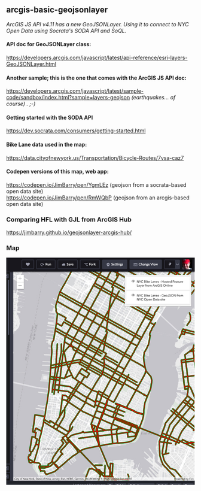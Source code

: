 ## arcgis-basic-geojsonlayer
_ArcGIS JS API v4.11 has a new GeoJSONLayer. Using it to connect to NYC Open Data using Socrata's SODA API and SoQL._

#### API doc for GeoJSONLayer class:
https://developers.arcgis.com/javascript/latest/api-reference/esri-layers-GeoJSONLayer.html

#### Another sample; this is the one that comes with the ArcGIS JS API doc:
https://developers.arcgis.com/javascript/latest/sample-code/sandbox/index.html?sample=layers-geojson
_(earthquakes... of course) . ;-)_

#### Getting started with the SODA API
https://dev.socrata.com/consumers/getting-started.html

#### Bike Lane data used in the map:
https://data.cityofnewyork.us/Transportation/Bicycle-Routes/7vsa-caz7

#### Codepen versions of this map, web app:
https://codepen.io/JimBarry/pen/YgmLEz (geojson from a socrata-based open data site)<br>
https://codepen.io/JimBarry/pen/RmWQbP (geojson from an arcgis-based open data site)

### Comparing HFL with GJL from ArcGIS Hub
https://jimbarry.github.io/geojsonlayer-arcgis-hub/

### Map
<img src="https://github.com/JimBarry/arcgis-basic-geojsonlayer/blob/master/arcgis-geojsonlayer.jpg">
